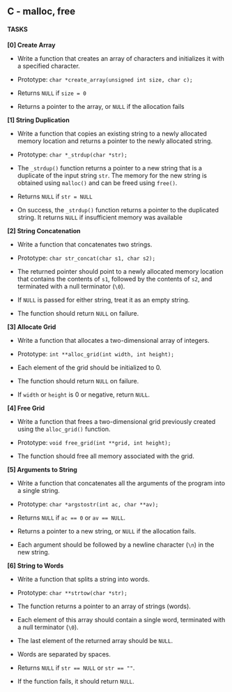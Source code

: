 ## C - malloc, free

#### TASKS

**[0] Create Array**

- Write a function that creates an array of characters and initializes it with a specified character.

- Prototype: `char *create_array(unsigned int size, char c);`

- Returns `NULL` if `size = 0`

- Returns a pointer to the array, or `NULL` if the allocation fails

**[1] String Duplication**

- Write a function that copies an existing string to a newly allocated memory location and returns a pointer to the newly allocated string.

- Prototype: `char *_strdup(char *str);`

- The `_strdup()` function returns a pointer to a new string that is a duplicate of the input string `str`. The memory for the new string is obtained using `malloc()` and can be freed using `free()`.

- Returns `NULL` if `str = NULL`

- On success, the `_strdup()` function returns a pointer to the duplicated string. It returns `NULL` if insufficient memory was available

**[2] String Concatenation**

- Write a function that concatenates two strings.

- Prototype: `char str_concat(char s1, char s2);`

- The returned pointer should point to a newly allocated memory location that contains the contents of `s1`, followed by the contents of `s2`, and terminated with a null terminator (`\0`).

- If `NULL` is passed for either string, treat it as an empty string.

- The function should return `NULL` on failure.

**[3] Allocate Grid**

- Write a function that allocates a two-dimensional array of integers.

- Prototype: `int **alloc_grid(int width, int height);`

- Each element of the grid should be initialized to 0.

- The function should return `NULL` on failure. 

- If `width` or `height` is 0 or negative, return `NULL`.

**[4] Free Grid**

- Write a function that frees a two-dimensional grid previously created using the `alloc_grid()` function.

- Prototype: `void free_grid(int **grid, int height);`

- The function should free all memory associated with the grid.

**[5] Arguments to String**

- Write a function that concatenates all the arguments of the program into a single string.

- Prototype: `char *argstostr(int ac, char **av);`

- Returns `NULL` if `ac == 0` or `av == NULL`.

- Returns a pointer to a new string, or `NULL` if the allocation fails.

- Each argument should be followed by a newline character (`\n`) in the new string.

**[6] String to Words**

- Write a function that splits a string into words.

- Prototype: `char **strtow(char *str);`

- The function returns a pointer to an array of strings (words).

- Each element of this array should contain a single word, terminated with a null terminator (`\0`).

- The last element of the returned array should be `NULL`.

- Words are separated by spaces.

- Returns `NULL` if `str == NULL` or `str == ""`.

- If the function fails, it should return `NULL`.